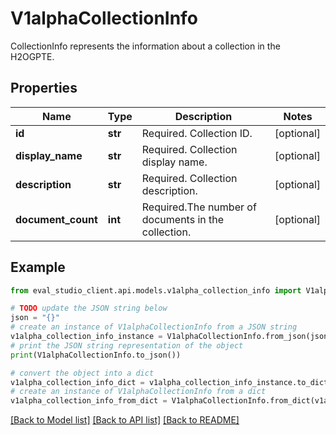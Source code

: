 # V1alphaCollectionInfo

CollectionInfo represents the information about a collection in the H2OGPTE.

## Properties

Name | Type | Description | Notes
------------ | ------------- | ------------- | -------------
**id** | **str** | Required. Collection ID. | [optional] 
**display_name** | **str** | Required. Collection display name. | [optional] 
**description** | **str** | Required. Collection description. | [optional] 
**document_count** | **int** | Required.The number of documents in the collection. | [optional] 

## Example

```python
from eval_studio_client.api.models.v1alpha_collection_info import V1alphaCollectionInfo

# TODO update the JSON string below
json = "{}"
# create an instance of V1alphaCollectionInfo from a JSON string
v1alpha_collection_info_instance = V1alphaCollectionInfo.from_json(json)
# print the JSON string representation of the object
print(V1alphaCollectionInfo.to_json())

# convert the object into a dict
v1alpha_collection_info_dict = v1alpha_collection_info_instance.to_dict()
# create an instance of V1alphaCollectionInfo from a dict
v1alpha_collection_info_from_dict = V1alphaCollectionInfo.from_dict(v1alpha_collection_info_dict)
```
[[Back to Model list]](../README.md#documentation-for-models) [[Back to API list]](../README.md#documentation-for-api-endpoints) [[Back to README]](../README.md)


